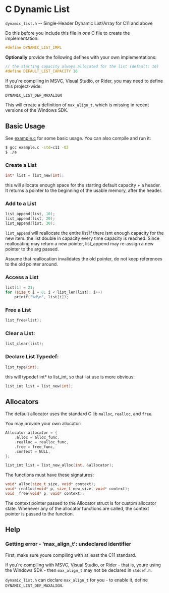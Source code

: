 # C Dynamic List
`dynamic_list.h` -- Single-Header Dynamic List/Array for C11 and above

Do this before you include this file in *one* C file to create the implementation:
```c
#define DYNAMIC_LIST_IMPL
```

**Optionally** provide the following defines with your own implementations:
```c
// the starting capacity always allocated for the list (default: 16)
#define DEFAULT_LIST_CAPACITY 16
```

If you're compiling in MSVC, Visual Studio, or Rider, you may need to define this project-wide:
```c
DYNAMIC_LIST_DEF_MAXALIGN
```
This will create a definition of `max_align_t`, which is missing in recent versions of the
Windows SDK.

## Basic Usage

See [example.c](example.c) for some basic usage. You can also compile and run it:
```sh
$ gcc example.c -std=c11 -O3
$ ./a
```

### Create a List
```c
int* list = list_new(int);
```
this will allocate enough space for the starting default capacity + a header. It returns
a pointer to the beginning of the usable memory, after the header.

### Add to a List
```c
list_append(list, 10);
list_append(list, 20);
list_append(list, 30);
```

`list_append` will reallocate the entire list if there isnt enough capacity for the new item.
the list double in capacity every time capacity is reached. Since reallocating may return
a new pointer, list_append may re-assign a new pointer to the arg passed.

Assume that reallocation invalidates the old pointer, do not keep references to the old
pointer around.

### Access a List

```c
list[1] = 21;
for (size_t i = 0; i < list_len(list); i++)
    printf("%d\n", list[i]);
```

### Free a List

```c
list_free(list);
```

### Clear a List:

```c
list_clear(list);
```

### Declare List Typedef:

```c
list_type(int);
```

this will typedef int* to list_int, so that list use is more obvious:

```c
list_int list = list_new(int);
```


## Allocators
The default allocator uses the standard C lib `malloc`, `realloc`, and `free`.

You may provide your own allocator:

```c
Allocator allocator = {
    .alloc = alloc_func,
    .realloc = realloc_func,
    .free = free_func,
    .context = NULL,
};

list_int list = list_new_alloc(int, &allocator);
```

The functions must have these signatures:

```c
void* alloc(size_t size, void* context);
void* realloc(void* p, size_t new_size, void* context);
void  free(void* p, void* context);
```

The context pointer passed to the Allocator struct is for custom allocator state. Whenever any
of the allocator functions are called, the context pointer is passed to the function.

## Help

### Getting error - 'max_align_t': undeclared identifier

First, make sure youre compiling with at least the C11 standard.

If you're compiling with MSVC, Visual Studio, or Rider - that is, youre using the Windows SDK - then `max_align_t` may not be declared in `stddef.h`.

`dynamic_list.h` can declare `max_align_t` for you - to enable it, define `DYNAMIC_LIST_DEF_MAXALIGN`.
